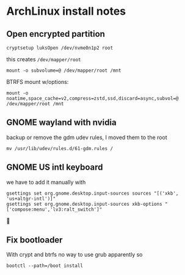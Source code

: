 # ArchLinux install notes

## Open encrypted partition

```
cryptsetup luksOpen /dev/nvme0n1p2 root
```
this creates `/dev/mapper/root`

```
mount -o subvolume=@ /dev/mapper/root /mnt
```


BTRFS mount w/options:
```
mount -o noatime,space_cache=v2,compress=zstd,ssd,discard=async,subvol=@ /dev/mapper/root /mnt
```

## GNOME wayland with nvidia

backup or remove the gdm udev rules, I moved them to the root
```
mv /usr/lib/udev/rules.d/61-gdm.rules /
```


## GNOME US intl keyboard

we have to add it manually with
```
gsettings set org.gnome.desktop.input-sources sources "[('xkb', 'us+altgr-intl')]"
gsettings set org.gnome.desktop.input-sources xkb-options "['compose:menu','lv3:ralt_switch']"
```
🤷

## Fix bootloader

With crypt and btrfs no way to use grub apparently so
```
bootctl --path=/boot install
```
